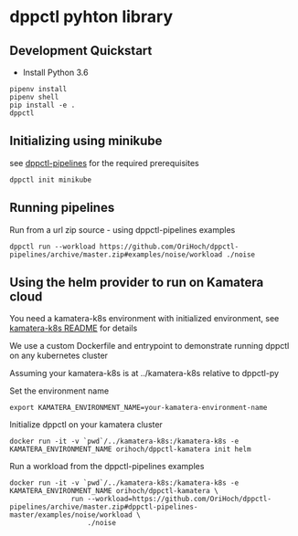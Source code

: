 # dppctl pyhton library

## Development Quickstart

* Install Python 3.6

```
pipenv install
pipenv shell
pip install -e .
dppctl
```

## Initializing using minikube

see [dppctl-pipelines](https://github.com/OriHoch/dppctl-pipelines/blob/master/README.md#setting-up-a-local-minikube-cluster) for the required prerequisites

```
dppctl init minikube
```

## Running pipelines

Run from a url zip source - using dppctl-pipelines examples

```
dppctl run --workload https://github.com/OriHoch/dppctl-pipelines/archive/master.zip#examples/noise/workload ./noise
```

## Using the helm provider to run on Kamatera cloud

You need a kamatera-k8s environment with initialized environment, see [kamatera-k8s README](https://github.com/OriHoch/kamatera-k8s/blob/master/README.md#kamatera--kubernetes) for details

We use a custom Dockerfile and entrypoint to demonstrate running dppctl on any kubernetes cluster

Assuming your kamatera-k8s is at ../kamatera-k8s relative to dppctl-py

Set the environment name

```
export KAMATERA_ENVIRONMENT_NAME=your-kamatera-environment-name
```

Initialize dppctl on your kamatera cluster

```
docker run -it -v `pwd`/../kamatera-k8s:/kamatera-k8s -e KAMATERA_ENVIRONMENT_NAME orihoch/dppctl-kamatera init helm
```

Run a workload from the dppctl-pipelines examples

```
docker run -it -v `pwd`/../kamatera-k8s:/kamatera-k8s -e KAMATERA_ENVIRONMENT_NAME orihoch/dppctl-kamatera \
               run --workload=https://github.com/OriHoch/dppctl-pipelines/archive/master.zip#dppctl-pipelines-master/examples/noise/workload \
                   ./noise
```
